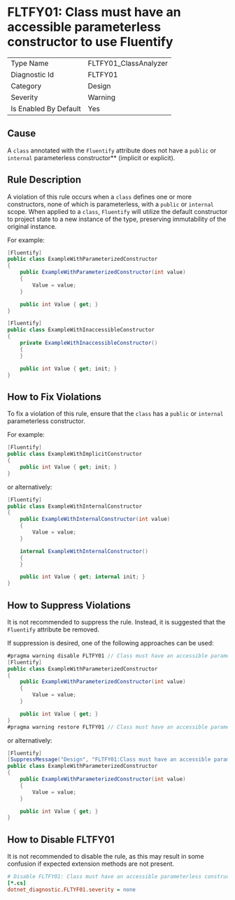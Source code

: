 # FLTFY01: Class must have an accessible parameterless constructor to use Fluentify

<table>
<tr>
  <td>Type Name</td>
  <td>FLTFY01_ClassAnalyzer</td>
</tr>
<tr>
  <td>Diagnostic Id</td>
  <td>FLTFY01</td>
</tr>
<tr>
  <td>Category</td>
  <td>Design</td>
</tr>
<tr>
  <td>Severity</td>
  <td>Warning</td>
</tr>
<tr>
  <td>Is Enabled By Default</td>
  <td>Yes</td>
</tr>
</table>

## Cause

A `class` annotated with the `Fluentify` attribute does not have a `public` or `internal` parameterless constructor** (implicit or explicit).

## Rule Description

A violation of this rule occurs when a `class` defines one or more constructors, none of which is parameterless, with a `public` or `internal` scope. When applied to a `class`, `Fluentify` will utilize the default constructor to project state to a new instance of the type, preserving immutability of the original instance.

For example:

```csharp
[Fluentify]
public class ExampleWithParameterizedConstructor
{
    public ExampleWithParameterizedConstructor(int value)
    {
        Value = value;
    }

    public int Value { get; }
}

[Fluentify]
public class ExampleWithInaccessibleConstructor
{
    private ExampleWithInaccessibleConstructor()
    {
    }

    public int Value { get; init; }
}
```

## How to Fix Violations

To fix a violation of this rule, ensure that the `class` has a `public` or `internal` parameterless constructor.

For example:

```csharp
[Fluentify]
public class ExampleWithImplicitConstructor
{
    public int Value { get; init; }
}
```

or alternatively:

```csharp
[Fluentify]
public class ExampleWithInternalConstructor
{
    public ExampleWithInternalConstructor(int value)
    {
        Value = value;
    }

    internal ExampleWithInternalConstructor()
    {
    }

    public int Value { get; internal init; }
}
```

## How to Suppress Violations

It is not recommended to suppress the rule. Instead, it is suggested that the `Fluentify` attribute be removed.

If suppression is desired, one of the following approaches can be used:

```csharp
#pragma warning disable FLTFY01 // Class must have an accessible parameterless constructor to use Fluentify
[Fluentify]
public class ExampleWithParameterizedConstructor
{
    public ExampleWithParameterizedConstructor(int value)
    {
        Value = value;
    }

    public int Value { get; }
}
#pragma warning restore FLTFY01 // Class must have an accessible parameterless constructor to use Fluentify
```

or alternatively:

```csharp
[Fluentify]
[SuppressMessage("Design", "FLTFY01:Class must have an accessible parameterless constructor to use Fluentify", Justification = "Explanation for suppression")]
public class ExampleWithParameterizedConstructor
{
    public ExampleWithParameterizedConstructor(int value)
    {
        Value = value;
    }

    public int Value { get; }
}
```

## How to Disable FLTFY01

It is not recommended to disable the rule, as this may result in some confusion if expected extension methods are not present.

```ini
# Disable FLTFY01: Class must have an accessible parameterless constructor to use Fluentify
[*.cs]
dotnet_diagnostic.FLTYF01.severity = none
```